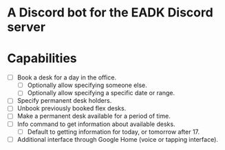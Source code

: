 # A Discord bot for the EADK Discord server

# Capabilities
 - [ ] Book a desk for a day in the office.
    - [ ] Optionally allow specifying someone else.
    - [ ] Optionally allow specifying a specific date or range.
 - [ ] Specify permanent desk holders.
 - [ ] Unbook previously booked flex desks.
 - [ ] Make a permanent desk available for a period of time.
 - [ ] Info command to get information about available desks.
    - [ ] Default to getting information for today, or tomorrow after 17.
 - [ ] Additional interface through Google Home (voice or tapping interface).
